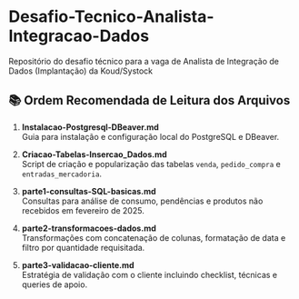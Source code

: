 # Desafio-Tecnico-Analista-Integracao-Dados

Repositório do desafio técnico para a vaga de Analista de Integração de Dados (Implantação) da Koud/Systock
## 📚 Ordem Recomendada de Leitura dos Arquivos

1. **Instalacao-Postgresql-DBeaver.md**  
   Guia para instalação e configuração local do PostgreSQL e DBeaver.

2. **Criacao-Tabelas-Insercao_Dados.md**  
   Script de criação e popularização das tabelas `venda`, `pedido_compra` e `entradas_mercadoria`.

3. **parte1-consultas-SQL-basicas.md**  
   Consultas para análise de consumo, pendências e produtos não recebidos em fevereiro de 2025.

4. **parte2-transformacoes-dados.md**  
   Transformações com concatenação de colunas, formatação de data e filtro por quantidade requisitada.

5. **parte3-validacao-cliente.md**  
   Estratégia de validação com o cliente incluindo checklist, técnicas e queries de apoio.
